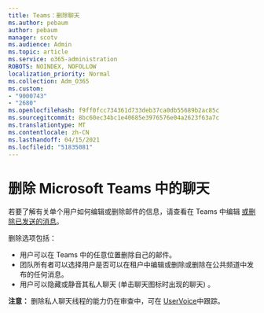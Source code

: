 ```yaml
---
title: Teams：删除聊天
ms.author: pebaum
author: pebaum
manager: scotv
ms.audience: Admin
ms.topic: article
ms.service: o365-administration
ROBOTS: NOINDEX, NOFOLLOW
localization_priority: Normal
ms.collection: Adm_O365
ms.custom:
- "9000743"
- "2680"
ms.openlocfilehash: f9ff0fcc734361d733deb37ca0db55689b2ac85c
ms.sourcegitcommit: 8bc60ec34bc1e40685e3976576e04a2623f63a7c
ms.translationtype: MT
ms.contentlocale: zh-CN
ms.lasthandoff: 04/15/2021
ms.locfileid: "51835081"
---
```

# <a name="delete-a-chat-in-microsoft-teams"></a>删除 Microsoft Teams 中的聊天

若要了解有关单个用户如何编辑或删除邮件的信息，请查看在 Teams 中编辑 [或删除已发送的消息](https://support.office.com/article/5f1fe604-a900-4a07-b8b7-8cf70ed6b263)。 

删除选项包括：

- 用户可以在 Teams 中的任意位置删除自己的邮件。
- 团队所有者可以选择用户是否可以在租户中编辑或删除或删除在公共频道中发布的任何消息。
- 用户可以隐藏或静音其私人聊天 (单击聊天图标时出现的聊天) 。

**注意：** 删除私人聊天线程的能力仍在审查中，可在 [UserVoice](https://microsoftteams.uservoice.com/forums/555103-public/suggestions/33535006-delete-private-chat-threads)中跟踪。 